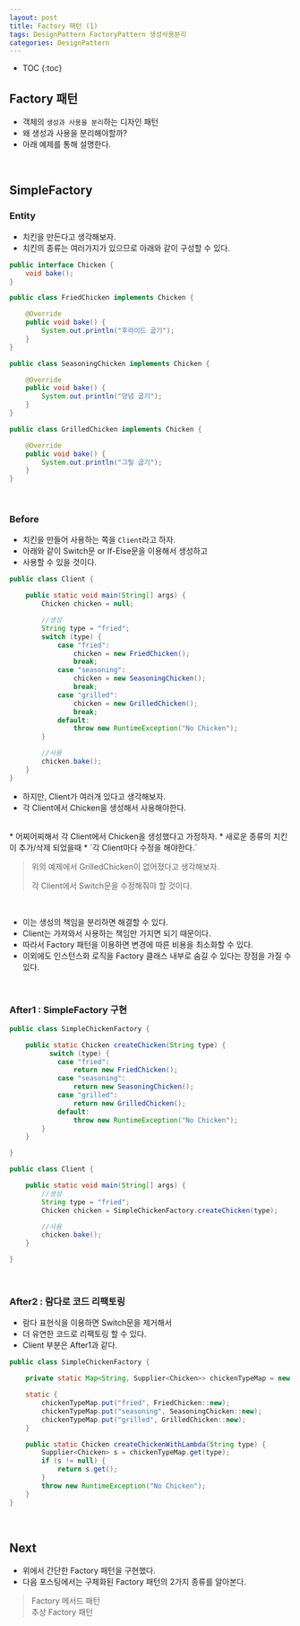 ```yaml
---
layout: post
title: Factory 패턴 (1)
tags: DesignPattern FactoryPattern 생성사용분리
categories: DesignPattern
---
```


* TOC
{:toc}
## Factory 패턴
* 객체의 `생성과 사용을 분리`하는 디자인 패턴
* 왜 생성과 사용을 분리해야할까?
* 아래 예제를 통해 설명한다.

<br>  
  
## SimpleFactory
  
### Entity
* 치킨을 만든다고 생각해보자.  
* 치킨의 종류는 여러가지가 있으므로 아래와 같이 구성할 수 있다. 
  
```java
public interface Chicken {
    void bake();
}
```

```java
public class FriedChicken implements Chicken {

    @Override
    public void bake() {
        System.out.println("후라이드 굽기");
    }
}
```

```java
public class SeasoningChicken implements Chicken {

    @Override
    public void bake() {
        System.out.println("양념 굽기");
    }
}
```

```java
public class GrilledChicken implements Chicken {

    @Override
    public void bake() {
        System.out.println("그릴 굽기");
    }
}
```

<br>  
  
### Before
* 치킨을 만들어 사용하는 쪽을 `Client`라고 하자.
* 아래와 같이 Switch문 or If-Else문을 이용해서 생성하고
* 사용할 수 있을 것이다.

```java
public class Client {

    public static void main(String[] args) {
        Chicken chicken = null;

        //생성
        String type = "fried";
        switch (type) {
            case "fried":
                chicken = new FriedChicken();
                break;
            case "seasoning":
                chicken = new SeasoningChicken();
                break;
            case "grilled":
                chicken = new GrilledChicken();
                break;
            default:
                throw new RuntimeException("No Chicken");
        }

        //사용
        chicken.bake();
    }
}
```

* 하지만, Client가 여러개 있다고 생각해보자.
* 각 Client에서 Chicken을 생성해서 사용해야한다.  
<br>
* 어찌어찌해서 각 Client에서 Chicken을 생성했다고 가정하자.
* 새로운 종류의 치킨이 추가/삭제 되었을때
* `각 Client마다 수정을 해야한다.`  
  
> 위의 예제에서 GrilledChicken이 없어졌다고 생각해보자.
>
> 각 Client에서 Switch문을 수정해줘야 할 것이다.  
  
<br>
  
* 이는 생성의 책임을 분리하면 해결할 수 있다.
* Client는 가져와서 사용하는 책임만 가지면 되기 때문이다.
* 따라서 Factory 패턴을 이용하면 변경에 따른 비용을 최소화할 수 있다.
* 이외에도 인스턴스화 로직을 Factory 클래스 내부로 숨길 수 있다는 장점을 가질 수 있다.

<br>  
  
### After1 : SimpleFactory 구현
```java
public class SimpleChickenFactory {

    public static Chicken createChicken(String type) {
          switch (type) {
            case "fried":
                return new FriedChicken();
            case "seasoning":
                return new SeasoningChicken();
            case "grilled":
                return new GrilledChicken();
            default:
                throw new RuntimeException("No Chicken");
        }
    }

}
```

```java
public class Client {

    public static void main(String[] args) {
        //생성
        String type = "fried";
        Chicken chicken = SimpleChickenFactory.createChicken(type);

        //사용
        chicken.bake();
    }

}
```

<br>  
  
### After2 : 람다로 코드 리팩토링
* 람다 표현식을 이용하면 Switch문을 제거해서
* 더 유연한 코드로 리팩토링 할 수 있다.
* Client 부분은 After1과 같다.

```java
public class SimpleChickenFactory {

    private static Map<String, Supplier<Chicken>> chickenTypeMap = new HashMap<>();

    static {
        chickenTypeMap.put("fried", FriedChicken::new);
        chickenTypeMap.put("seasoning", SeasoningChicken::new);
        chickenTypeMap.put("grilled", GrilledChicken::new);
    }

    public static Chicken createChickenWithLambda(String type) {
        Supplier<Chicken> s = chickenTypeMap.get(type);
        if (s != null) {
            return s.get();
        }
        throw new RuntimeException("No Chicken");
    }
}
```

<br>  
  
## Next
* 위에서 간단한 Factory 패턴을 구현했다.
* 다음 포스팅에서는 구체화된 Factory 패턴의 2가지 종류를 알아본다.  

> Factory 메서드 패턴  
> 추상 Factory 패턴